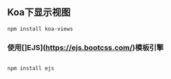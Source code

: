 ## Koa下显示视图
 
```
npm install koa-views

```



### 使用[]EJS](https://ejs.bootcss.com/)模板引擎

```

npm install ejs

```

